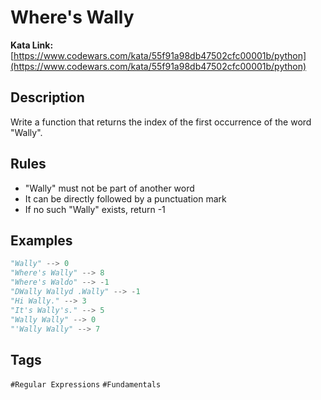 # Where's Wally

**Kata Link:** [https://www.codewars.com/kata/55f91a98db47502cfc00001b/python](https://www.codewars.com/kata/55f91a98db47502cfc00001b/python)

## Description

Write a function that returns the index of the first occurrence of the word "Wally".

## Rules

- "Wally" must not be part of another word
- It can be directly followed by a punctuation mark
- If no such "Wally" exists, return -1

## Examples

```python
"Wally" --> 0
"Where's Wally" --> 8
"Where's Waldo" --> -1
"DWally Wallyd .Wally" --> -1
"Hi Wally." --> 3
"It's Wally's." --> 5
"Wally Wally" --> 0
"'Wally Wally" --> 7
```

## Tags

`#Regular Expressions` `#Fundamentals`